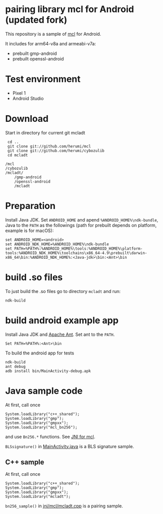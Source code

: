 
# pairing library mcl for Android (updated fork)

This repository is a sample of [mcl](https://github.com/herumi/mcl) for Android.

It includes for arm64-v8a and armeabi-v7a:

* prebuilt gmp-android
* prebuilt openssl-android

# Test environment

* Pixel 1
* Android Studio

# Download
Start in directory for current git mcladt
```
 cd ..
 git clone git://github.com/herumi/mcl
 git clone git://github.com/herumi/cybozulib
 cd mcladt
```

```
/mcl
/cybozulib
/mcladt/
    /gmp-android
    /openssl-android
    /mcladt
```

# Preparation
Install Java JDK.
Set `ANDROID_HOME` and apend `%ANDROID_HOME%\ndk-bundle`, Java to the `PATH` as the followings (path for prebuilt depends on platform, example is for macOS):
```
set ANDROID_HOME=<android>
set ANDROID_NDK_HOME=%ANDROID_HOME%\ndk-bundle
set PATH=%PATH%:%ANDROID_HOME%\tools:%ANDROID_HOME%\platform-tools:%ANDROID_NDK_HOME%\toolchains\x86_64-4.9\prebuilt\darwin-x86_64\bin:%ANDROID_NDK_HOME%:<Java-jdk>\bin:<Ant>\bin
```

# build .so files
To just build the .so files go to directory `mcladt` and run:
```
ndk-build

```


# build android example app
Install Java JDK and [Apache Ant](http://ant.apache.org/). Set ant to the `PATH`.
```
Set PATH=%PATH%:<Ant>\bin
```

To build the android app for tests
```
ndk-build
ant debug
adb install bin/MainActivity-debug.apk
```

# Java sample code
At first, call once
```
System.loadLibrary("c++_shared");
System.loadLibrary("gmp");
System.loadLibrary("gmpxx");
System.loadLibrary("mcl_bn256");
```
and use `Bn256.*` functions.
See [JNI for mcl](https://github.com/herumi/mcl/blob/master/java/java.md).

`BLSsignature()` in
[MainActivity.java](src/com/herumi/mcladt/MainActivity.java) is a BLS signature sample.

## C++ sample
At first, call once
```
System.loadLibrary("c++_shared");
System.loadLibrary("gmp");
System.loadLibrary("gmpxx");
System.loadLibrary("mcladt");
```
`bn256_sample()` in [jni/mcl/mcladt.cpp](jni/mcladt.cpp) is a pairing sample.
